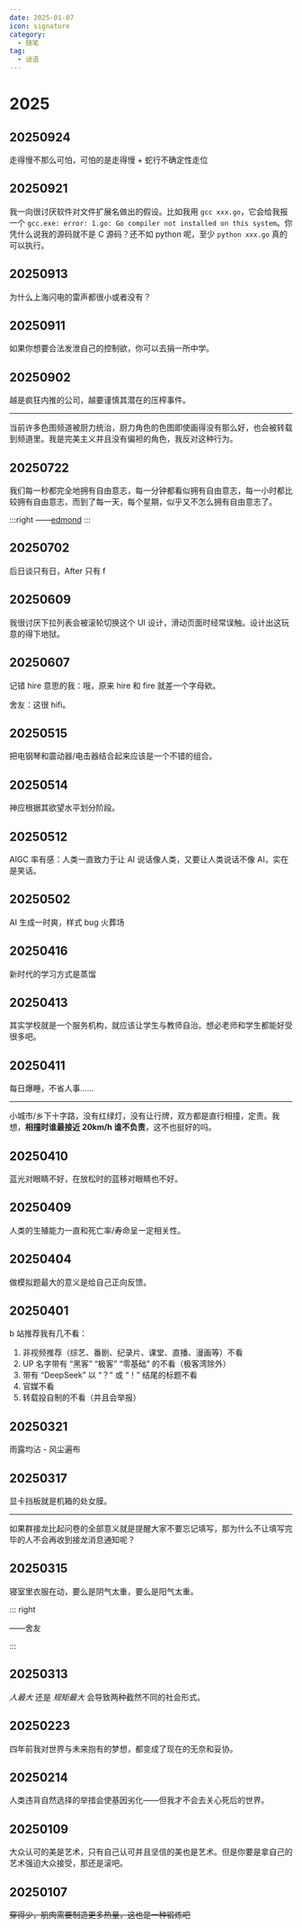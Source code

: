 ```yaml
---
date: 2025-01-07
icon: signature
category:
  - 随笔
tag:
  - 谜语
---
```


# 2025

## 20250924

走得慢不那么可怕，可怕的是走得慢 + 蛇行不确定性走位

## 20250921

我一向很讨厌软件对文件扩展名做出的假设。比如我用 `gcc xxx.go`，它会给我报一个 `gcc.exe: error: 1.go: Go compiler not installed on this system`。你凭什么说我的源码就不是 C 源码？还不如 python 呢，至少 `python xxx.go` 真的可以执行。

## 20250913

为什么上海闪电的雷声都很小或者没有？

## 20250911

如果你想要合法发泄自己的控制欲，你可以去捐一所中学。

## 20250902

越是疯狂内推的公司，越要谨慎其潜在的压榨事件。

---

当前许多色图频道被厨力统治，厨力角色的色图即使画得没有那么好，也会被转载到频道里。我是完美主义并且没有偏袒的角色，我反对这种行为。

## 20250722

我们每一秒都完全地拥有自由意志，每一分钟都看似拥有自由意志，每一小时都比较拥有自由意志，而到了每一天，每个星期，似乎又不怎么拥有自由意志了。

:::right
——[edmond](https://www.zhihu.com/question/19888447/answer/1930799480401293785)
:::

## 20250702

后日谈只有日，After 只有 f

## 20250609

我很讨厌下拉列表会被滚轮切换这个 UI 设计，滑动页面时经常误触。设计出这玩意的得下地狱。

## 20250607

记错 hire 意思的我：哦，原来 hire 和 fire 就差一个字母欸。

舍友：这很 hifi。

## 20250515

把电钢琴和震动器/电击器结合起来应该是一个不错的组合。

## 20250514

神应根据其欲望水平划分阶段。

## 20250512

AIGC 率有感：人类一直致力于让 AI 说话像人类，又要让人类说话不像 AI，实在是笑话。

## 20250502

AI 生成一时爽，样式 bug 火葬场

## 20250416

新时代的学习方式是蒸馏

## 20250413

其实学校就是一个服务机构，就应该让学生与教师自治。想必老师和学生都能好受很多吧。

## 20250411

每日爆睡，不省人事……

---

小城市/乡下十字路，没有红绿灯，没有让行牌，双方都是直行相撞，定责。我想，**相撞时谁最接近 20km/h 谁不负责**，这不也挺好的吗。

## 20250410

蓝光对眼睛不好，在放松时的蓝移对眼睛也不好。

## 20250409

人类的生殖能力一直和死亡率/寿命呈一定相关性。

## 20250404

做模拟题最大的意义是给自己正向反馈。

## 20250401

b 站推荐我有几不看：

1. 非视频推荐（综艺、番剧、纪录片、课堂、直播、漫画等）不看
2. UP 名字带有 “黑客” “极客” “零基础” 的不看（极客湾除外）
3. 带有 “DeepSeek” 以 “？” 或 “！” 结尾的标题不看
4. 官媒不看
5. 转载投自制的不看（并且会举报）

## 20250321

雨露均沾 - 风尘遍布

## 20250317

显卡挡板就是机箱的处女膜。

---

如果群接龙比起问卷的全部意义就是提醒大家不要忘记填写，那为什么不让填写完毕的人不会再收到接龙消息通知呢？

## 20250315

寝室里衣服在动，要么是阴气太重，要么是阳气太重。

::: right

——舍友

:::

## 20250313

_人最大_ 还是 _规矩最大_ 会导致两种截然不同的社会形式。

## 20250223

四年前我对世界与未来抱有的梦想，都变成了现在的无奈和妥协。

## 20250214

人类违背自然选择的举措会使基因劣化——但我才不会去关心死后的世界。

## 20250109

大众认可的美是艺术，只有自己认可并且坚信的美也是艺术。但是你要是拿自己的艺术强迫大众接受，那还是滚吧。

## 20250107

~~穿得少，肌肉需要制造更多热量，这也是一种锻炼吧~~
